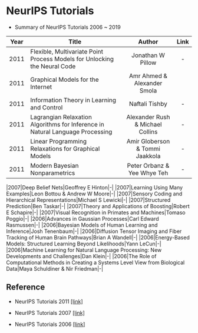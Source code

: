 # NeurIPS Tutorials
- Summary of NeurIPS Tutorials 2006 ~ 2019

|Year|Title|Author|Link|
|:-:|-|:-:|:-:|
|2011|Flexible, Multivariate Point Process Models for Unlocking the Neural Code|Jonathan W Pillow|-|
|2011|Graphical Models for the Internet|Amr Ahmed & Alexander Smola||-|
|2011|Information Theory in Learning and Control|Naftali Tishby|-|
|2011|Lagrangian Relaxation Algorithms for Inference in Natural Language Processing|Alexander Rush & Michael Collins|-|
|2011|Linear Programming Relaxations for Graphical Models|Amir Globerson & Tommi Jaakkola|-|
|2011|Modern Bayesian Nonparametrics|Peter Orbanz & Yee Whye Teh|-|

|2007|Deep Belief Nets|Geoffrey E Hinton|-|
|2007|Learning Using Many Examples|Leon Bottou & Andrew W Moore|-|
|2007|Sensory Coding and Hierarchical Representations|Michael S Lewicki|-|
|2007|Structured Prediction|Ben Taskar|-|
|2007|Theory and Applications of Boosting|Robert E Schapire|-|
|2007|Visual Recognition in Primates and Machines|Tomaso Poggio|-|
|2006|Advances in Gaussian Processes|Carl Edward Rasmussen|-|
|2006|Bayesian Models of Human Learning and Inference|Josh Tenenbaum|-|
|2006|Diffusion Tensor Imaging and Fiber Tracking of Human Brain Pathways|Brian A Wandell|-|
|2006|Energy-Based Models: Structured Learning Beyond Likelihoods|Yann LeCun|-|
|2006|Machine Learning for Natural Language Processing: New Developments and Challenges|Dan Klein|-|
|2006|The Role of Computational Methods in Creating a Systems Level View from Biological Data|Maya Schuldiner & Nir Friedman|-|


## Reference
- NeurIPS Tutorials 2011 [[link]](https://nips.cc/Conferences/2011/Schedule?type=Tutorial)

- NeurIPS Tutorials 2007 [[link]](https://nips.cc/Conferences/2007/Schedule?type=Tutorial)
- NeurIPS Tutorials 2006 [[link]](https://nips.cc/Conferences/2006/Schedule?type=Tutorial)
